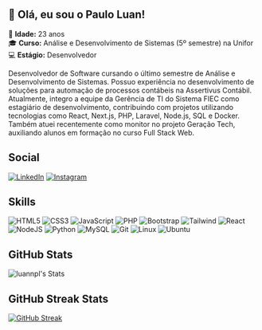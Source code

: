 ## 👋 Olá, eu sou o Paulo Luan!

🌟 **Idade:** 23 anos  
🎓 **Curso:** Análise e Desenvolvimento de Sistemas (5º semestre) na Unifor  
💻 **Estágio:** Desenvolvedor  

Desenvolvedor de Software cursando o último semestre de Análise e Desenvolvimento de Sistemas. Possuo experiência no desenvolvimento de soluções para automação de processos contábeis na Assertivus Contábil. Atualmente, integro a equipe da Gerência de TI do Sistema FIEC como estagiário de desenvolvimento, contribuindo com projetos utilizando tecnologias como React, Next.js, PHP, Laravel, Node.js, SQL e Docker. Também atuei recentemente como monitor no projeto Geração Tech, auxiliando alunos em formação no curso Full Stack Web.
## Social
[![LinkedIn](https://img.shields.io/badge/LinkedIn-0077B5?style=for-the-badge&logo=linkedin&logoColor=white)](https://www.linkedin.com/in/pauloluanpl/)
[![Instagram](https://img.shields.io/badge/-Instagram-%23E4405F?style=for-the-badge&logo=instagram&logoColor=white)](https://www.instagram.com/luaanpl/)

## Skills
![HTML5](https://img.shields.io/badge/HTML5-E34F26?style=for-the-badge&logo=html5&logoColor=white)
![CSS3](https://img.shields.io/badge/CSS3-1572B6?style=for-the-badge&logo=css3&logoColor=white)
![JavaScript](https://img.shields.io/badge/JavaScript-F7DF1E?style=for-the-badge&logo=javascript&logoColor=black)
![PHP](https://img.shields.io/badge/php-grey?style=for-the-badge&logo=php)
![Bootstrap](https://img.shields.io/badge/-boostrap-0D1117?style=for-the-badge&logo=bootstrap&labelColor=0D1117)
![Tailwind](https://img.shields.io/badge/tailwindcss-%2338B2AC.svg?style=for-the-badge&logo=tailwind-css&logoColor=white)
![React](https://img.shields.io/badge/React-20232A?style=for-the-badge&logo=react&logoColor=61DAFB)
![NodeJS](https://img.shields.io/badge/node.js-6DA55F?style=for-the-badge&logo=node.js&logoColor=white)
![Python](https://img.shields.io/badge/python-3670A0?style=for-the-badge&logo=python&logoColor=ffdd54)
![MySQL](https://img.shields.io/badge/MySQL-00000F?style=for-the-badge&logo=mysql&logoColor=white)
![Git](https://img.shields.io/badge/GIT-E44C30?style=for-the-badge&logo=git&logoColor=white)
![Linux](https://img.shields.io/badge/Linux-000?style=for-the-badge&logo=linux&logoColor=FCC624)
![Ubuntu](https://img.shields.io/badge/Ubuntu-35495E?style=for-the-badge&logo=ubuntu&logoColor=2CA5E0)



## GitHub Stats
![luannpl's Stats](https://github-readme-stats.vercel.app/api?username=luannpl&theme=tokyonight&show_icons=true&hide_border=true&count_private=true)

## GitHub Streak Stats
[![GitHub Streak](https://streak-stats.demolab.com/?user=luannpl&theme=tokyonight)](https://git.io/streak-stats)
